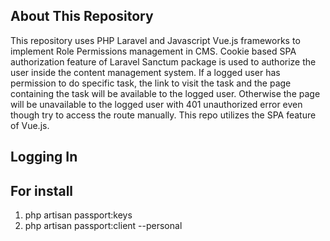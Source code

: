 ## About This Repository

This repository uses PHP Laravel and Javascript Vue.js frameworks to implement Role Permissions management in CMS. Cookie based SPA authorization feature of Laravel Sanctum package is used to authorize the user inside the content management system. If a logged user has permission to do specific task, the link to visit the task and the page containing the task will be available to the logged user. Otherwise the page will be unavailable to the logged user with 401 unauthorized error even though try to access the route manually. This repo utilizes the SPA feature of Vue.js.

## Logging In

## For install
1. php artisan passport:keys
2. php artisan passport:client --personal
